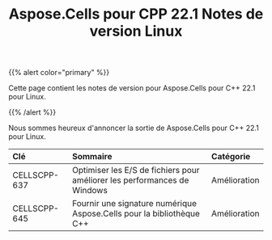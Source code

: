 ﻿---
title: Aspose.Cells pour CPP 22.1 Notes de version Linux
type: docs
weight: 12
url: /fr/cpp/aspose-cells-for-cpp-22-1-release-notes-linux/
---
{{% alert color="primary" %}} 

Cette page contient les notes de version pour Aspose.Cells pour C++ 22.1 pour Linux.

{{% /alert %}} 

Nous sommes heureux d'annoncer la sortie de Aspose.Cells pour C++ 22.1 pour Linux.

|**Clé**|**Sommaire**|**Catégorie**|
|:- |:- |:- |
|CELLSCPP-637| Optimiser les E/S de fichiers pour améliorer les performances de Windows|Amélioration|
|CELLSCPP-645| Fournir une signature numérique Aspose.Cells pour la bibliothèque C++|Amélioration|
